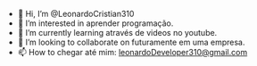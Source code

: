 - 👋 Hi, I’m @LeonardoCristian310
- 👀 I’m interested in  aprender programação.
- 🌱 I’m currently learning  através de videos no youtube.
- 💞️ I’m looking to collaborate on  futuramente em uma empresa.
- 📫 How to  chegar até mim: leonardoDeveloper310@gmail.com

<!---
LeonardoCristian310/LeonardoCristian310 is a ✨ special ✨ repository because its `README.md` (this file) appears on your GitHub profile.
You can click the Preview link to take a look at your changes.
--->
